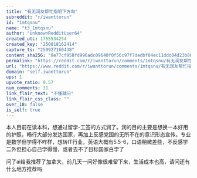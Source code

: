 ```yaml
---
title: "有无润友帮忙指明下方向"
subreddit: "r/iwanttorun"
id: "1mtqsnu"
name: "t3_1mtqsnu"
author: "UnknownRedditUser64"
created_utc: 1755534254
created_key: "250818162414"
capture_ts: "250927160438"
content_sha256: "8e77cf958fd996adc09640f0f56c97f7dedbf04ec11ddd04d23b86cdbba7cbe8"
permalink: "https://reddit.com/r/iwanttorun/comments/1mtqsnu/有无润友帮忙指明下方向/"
url: "https://www.reddit.com/r/iwanttorun/comments/1mtqsnu/有无润友帮忙指明下方向/"
domain: "self.iwanttorun"
ups: 1
upvote_ratio: 0.57
num_comments: 31
link_flair_text: "不懂就问"
link_flair_css_class: ""
over_18: false
is_self: true
---
```


本人目前在读本科，想通过留学-工签的方式润了。润的目的主要是想换一本好用的护照，畅行大部分发达国家，再加上反感党国的无所不在的意识形态宣传。专业是数学但学得不咋样，想转IT行业，英语大概有5.5-6，口语稍微差些，不反感学二外但担心自己学得慢，或者去不了目标国家白学了

问了ai给我推荐了加拿大，前几天一问好像很难留下来，生活成本也高，请问还有什么地方推荐吗
